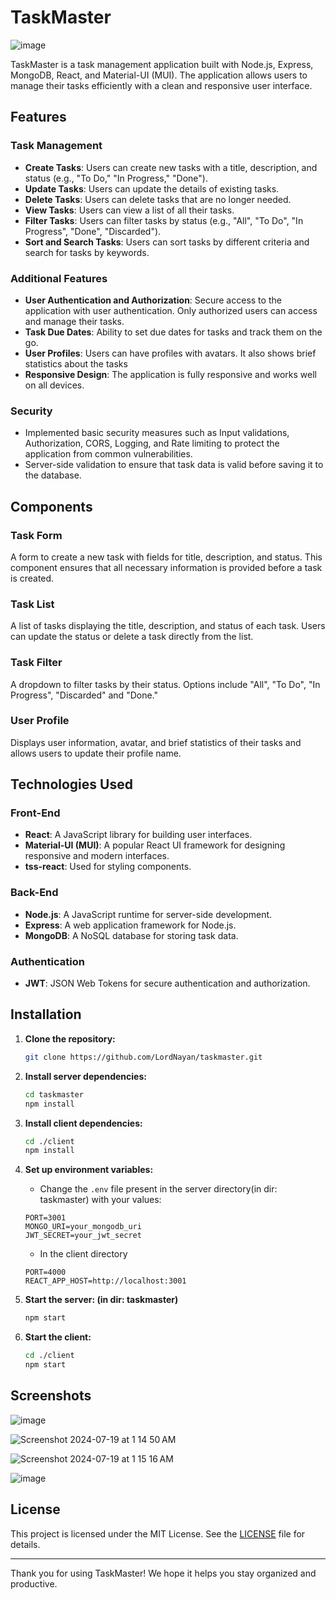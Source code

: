 # TaskMaster

![image](https://github.com/user-attachments/assets/1c19a79d-2121-41d8-970f-c71d6274ca4f)

TaskMaster is a task management application built with Node.js, Express, MongoDB, React, and Material-UI (MUI). The application allows users to manage their tasks efficiently with a clean and responsive user interface.

## Features

### Task Management
- **Create Tasks**: Users can create new tasks with a title, description, and status (e.g., "To Do," "In Progress," "Done").
- **Update Tasks**: Users can update the details of existing tasks.
- **Delete Tasks**: Users can delete tasks that are no longer needed.
- **View Tasks**: Users can view a list of all their tasks.
- **Filter Tasks**: Users can filter tasks by status (e.g., "All", "To Do", "In Progress", "Done", "Discarded").
- **Sort and Search Tasks**: Users can sort tasks by different criteria and search for tasks by keywords.

### Additional Features
- **User Authentication and Authorization**: Secure access to the application with user authentication. Only authorized users can access and manage their tasks.
- **Task Due Dates**: Ability to set due dates for tasks and track them on the go.
- **User Profiles**: Users can have profiles with avatars. It also shows brief statistics about the tasks
- **Responsive Design**: The application is fully responsive and works well on all devices.

### Security
- Implemented basic security measures such as Input validations, Authorization, CORS, Logging, and Rate limiting to protect the application from common vulnerabilities.
- Server-side validation to ensure that task data is valid before saving it to the database.

## Components

### Task Form
A form to create a new task with fields for title, description, and status. This component ensures that all necessary information is provided before a task is created.

### Task List
A list of tasks displaying the title, description, and status of each task. Users can update the status or delete a task directly from the list.

### Task Filter
A dropdown to filter tasks by their status. Options include "All", "To Do", "In Progress", "Discarded" and "Done."

### User Profile
Displays user information, avatar, and brief statistics of their tasks and allows users to update their profile name.

## Technologies Used

### Front-End
- **React**: A JavaScript library for building user interfaces.
- **Material-UI (MUI)**: A popular React UI framework for designing responsive and modern interfaces.
- **tss-react**: Used for styling components.

### Back-End
- **Node.js**: A JavaScript runtime for server-side development.
- **Express**: A web application framework for Node.js.
- **MongoDB**: A NoSQL database for storing task data.

### Authentication
- **JWT**: JSON Web Tokens for secure authentication and authorization.

## Installation

1. **Clone the repository:**
   ```bash
   git clone https://github.com/LordNayan/taskmaster.git
   ```

2. **Install server dependencies:**
   ```bash
   cd taskmaster
   npm install
   ```

3. **Install client dependencies:**
   ```bash
   cd ./client
   npm install
   ```

4. **Set up environment variables:**
   - Change the `.env` file present in the server directory(in dir: taskmaster) with your values:
   ```env - server example
   PORT=3001
   MONGO_URI=your_mongodb_uri
   JWT_SECRET=your_jwt_secret
   ```
   - In the client directory
   ```env - client example
   PORT=4000
   REACT_APP_HOST=http://localhost:3001
   ```

5. **Start the server: (in dir: taskmaster)**
   ```bash
   npm start
   ```

6. **Start the client:**
   ```bash
   cd ./client
   npm start
   ```

## Screenshots

![image](https://github.com/user-attachments/assets/b33a166e-99da-4d31-bb54-2c6722696e54)

![Screenshot 2024-07-19 at 1 14 50 AM](https://github.com/user-attachments/assets/ace3f007-3670-4dcb-9368-816dd44ef05c)

![Screenshot 2024-07-19 at 1 15 16 AM](https://github.com/user-attachments/assets/7cf1c884-58ac-4fd1-8dda-ee4be961271a)

![image](https://github.com/user-attachments/assets/d47c82c3-f9c1-4a1a-b11f-7d87b487fe1b)


## License

This project is licensed under the MIT License. See the [LICENSE](LICENSE) file for details.


---

Thank you for using TaskMaster! We hope it helps you stay organized and productive.
